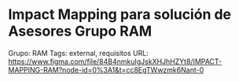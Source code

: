 # Impact Mapping para solución de Asesores Grupo RAM

Grupo: RAM
Tags: external, requisitos
URL: https://www.figma.com/file/84B4nmkuIgJskXHJhHZYt8/IMPACT-MAPPING-RAM?node-id=0%3A1&t=cc8EgTWwzmk6Nant-0